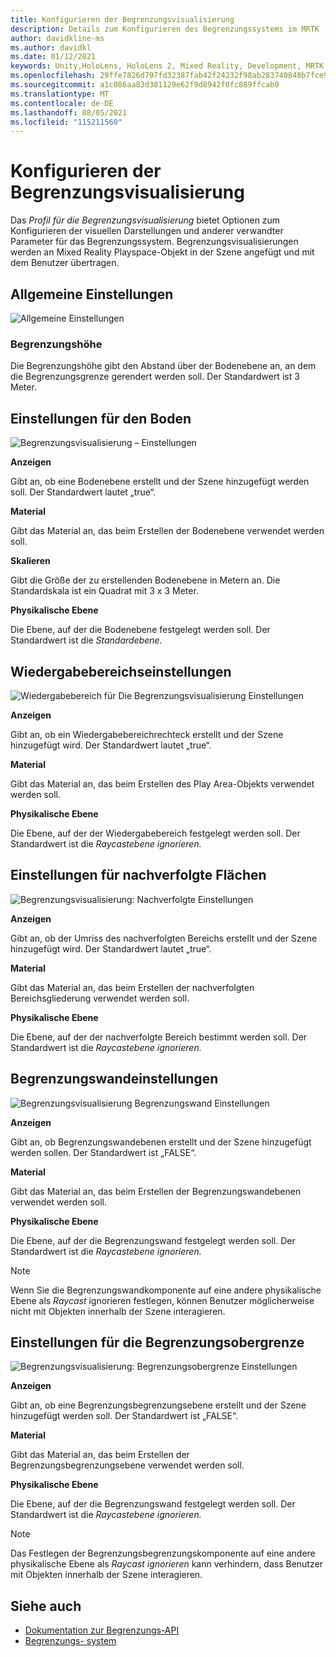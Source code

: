 ```yaml
---
title: Konfigurieren der Begrenzungsvisualisierung
description: Details zum Konfigurieren des Begrenzungssystems im MRTK
author: davidkline-ms
ms.author: davidkl
ms.date: 01/12/2021
keywords: Unity,HoloLens, HoloLens 2, Mixed Reality, Development, MRTK, Boundary System,
ms.openlocfilehash: 29ffe7826d797fd32387fab42f24232f98ab283740848b7fce928718f95f0fc9
ms.sourcegitcommit: a1c086aa83d381129e62f9d8942f0fc889ffcab0
ms.translationtype: MT
ms.contentlocale: de-DE
ms.lasthandoff: 08/05/2021
ms.locfileid: "115211560"
---
```

# <a name="configuring-boundary-visualization"></a>Konfigurieren der Begrenzungsvisualisierung

Das *Profil für die Begrenzungsvisualisierung* bietet Optionen zum Konfigurieren der visuellen Darstellungen und anderer verwandter Parameter für das Begrenzungssystem. Begrenzungsvisualisierungen werden an Mixed Reality Playspace-Objekt in der Szene angefügt und mit dem Benutzer übertragen.

## <a name="general-settings"></a>Allgemeine Einstellungen

![Allgemeine Einstellungen](../images/boundary/BoundaryVisualizationGeneralSettings.png)

### <a name="boundary-height"></a>Begrenzungshöhe

Die Begrenzungshöhe gibt den Abstand über der Bodenebene an, an dem die Begrenzungsgrenze gerendert werden soll. Der Standardwert ist 3 Meter.

## <a name="floor-settings"></a>Einstellungen für den Boden

![Begrenzungsvisualisierung – Einstellungen](../images/boundary/BoundaryVisualizationFloorSettings.png)

**Anzeigen**

Gibt an, ob eine Bodenebene erstellt und der Szene hinzugefügt werden soll. Der Standardwert lautet „true“.

**Material**

Gibt das Material an, das beim Erstellen der Bodenebene verwendet werden soll.

**Skalieren**

Gibt die Größe der zu erstellenden Bodenebene in Metern an. Die Standardskala ist ein Quadrat mit 3 x 3 Meter.

**Physikalische Ebene**

Die Ebene, auf der die Bodenebene festgelegt werden soll. Der Standardwert ist die *Standardebene.*

## <a name="play-area-settings"></a>Wiedergabebereichseinstellungen

![Wiedergabebereich für Die Begrenzungsvisualisierung Einstellungen](../images/boundary/BoundaryVisualizationPlayAreaSettings.png)

**Anzeigen**

Gibt an, ob ein Wiedergabebereichrechteck erstellt und der Szene hinzugefügt wird. Der Standardwert lautet „true“.

**Material**

Gibt das Material an, das beim Erstellen des Play Area-Objekts verwendet werden soll.

**Physikalische Ebene**

Die Ebene, auf der der Wiedergabebereich festgelegt werden soll. Der Standardwert ist die *Raycastebene ignorieren.*

## <a name="tracked-area-settings"></a>Einstellungen für nachverfolgte Flächen

![Begrenzungsvisualisierung: Nachverfolgte Einstellungen](../images/boundary/BoundaryVisualizationTrackedAreaSettings.png)

**Anzeigen**

Gibt an, ob der Umriss des nachverfolgten Bereichs erstellt und der Szene hinzugefügt wird. Der Standardwert lautet „true“.

**Material**

Gibt das Material an, das beim Erstellen der nachverfolgten Bereichsgliederung verwendet werden soll.

**Physikalische Ebene**

Die Ebene, auf der der nachverfolgte Bereich bestimmt werden soll. Der Standardwert ist die *Raycastebene ignorieren.*

## <a name="boundary-wall-settings"></a>Begrenzungswandeinstellungen

![Begrenzungsvisualisierung Begrenzungswand Einstellungen](../images/boundary/BoundaryVisualizationWallSettings.png)

**Anzeigen**

Gibt an, ob Begrenzungswandebenen erstellt und der Szene hinzugefügt werden sollen. Der Standardwert ist „FALSE“.

**Material**

Gibt das Material an, das beim Erstellen der Begrenzungswandebenen verwendet werden soll.

**Physikalische Ebene**

Die Ebene, auf der die Begrenzungswand festgelegt werden soll. Der Standardwert ist die *Raycastebene ignorieren.*

> [!NOTE]
> Wenn Sie die Begrenzungswandkomponente auf eine andere physikalische Ebene als *Raycast* ignorieren festlegen, können Benutzer möglicherweise nicht mit Objekten innerhalb der Szene interagieren.

## <a name="boundary-ceiling-settings"></a>Einstellungen für die Begrenzungsobergrenze

![Begrenzungsvisualisierung: Begrenzungsobergrenze Einstellungen](../images/boundary/BoundaryVisualizationCeilingSettings.png)

**Anzeigen**

Gibt an, ob eine Begrenzungsbegrenzungsebene erstellt und der Szene hinzugefügt werden soll. Der Standardwert ist „FALSE“.

**Material**

Gibt das Material an, das beim Erstellen der Begrenzungsbegrenzungsebene verwendet werden soll.

**Physikalische Ebene**

Die Ebene, auf der die Begrenzungswand festgelegt werden soll. Der Standardwert ist die *Raycastebene ignorieren.*

> [!NOTE]
> Das Festlegen der Begrenzungsbegrenzungskomponente auf eine andere physikalische Ebene als *Raycast ignorieren* kann verhindern, dass Benutzer mit Objekten innerhalb der Szene interagieren.

## <a name="see-also"></a>Siehe auch

- [Dokumentation zur Begrenzungs-API](xref:Microsoft.MixedReality.Toolkit.Boundary)
- [Begrenzungs- system](boundary-system-getting-started.md)
